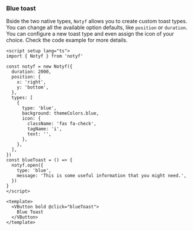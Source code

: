 ### Blue toast

Bside the two native types, `Notyf` allows you to create custom toast types.
You can change all the available option defaults, like `position` or `duration`.
You can configure a new toast type and even assign the icon of your choice.
Check the code example for more details.

<!--code-->

```vue
<script setup lang="ts">
import { Notyf } from 'notyf'

const notyf = new Notyf({
  duration: 2000,
  position: {
    x: 'right',
    y: 'bottom',
  },
  types: [
    {
      type: 'blue',
      background: themeColors.blue,
      icon: {
        className: 'fas fa-check',
        tagName: 'i',
        text: '',
      },
    },
  ],
})
const blueToast = () => {
  notyf.open({
    type: 'blue',
    message: 'This is some useful information that you might need.',
  })
}
</script>

<template>
  <VButton bold @click="blueToast">
    Blue Toast
  </VButton>
</template>
```

<!--/code-->

